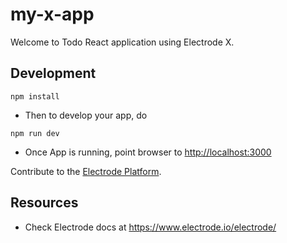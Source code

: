 # my-x-app

Welcome to Todo React application using Electrode X.

## Development

```
npm install
```

- Then to develop your app, do

```
npm run dev
```

- Once App is running, point browser to <http://localhost:3000>

Contribute to the [Electrode Platform](https://github.com/electrode-io/electrode/blob/master/CONTRIBUTING.md).

## Resources

- Check Electrode docs at <https://www.electrode.io/electrode/>
